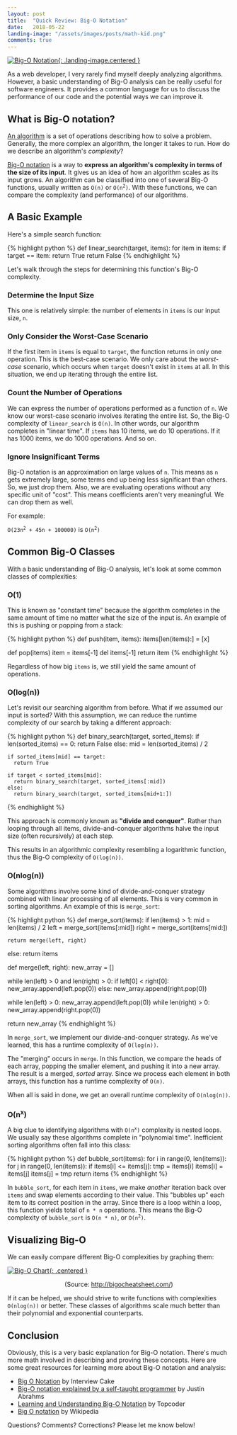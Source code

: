 ```yaml
---
layout: post
title:  "Quick Review: Big-O Notation"
date:   2018-05-22
landing-image: "/assets/images/posts/math-kid.png"
comments: true
---
```


[![Big-O Notation](/assets/images/posts/math-kid.png){: .landing-image.centered }](/assets/images/posts/math-kid.png)

As a web developer, I very rarely find myself deeply analyzing algorithms. However, a basic understanding of Big-O analysis can be really useful for software engineers. It provides a common language for us to discuss the performance of our code and the potential ways we can improve it.

## What is Big-O notation?

[An algorithm](https://en.wikipedia.org/wiki/Algorithm) is a set of operations describing how to solve a problem. Generally, the more complex an algorithm, the longer it takes to run. How do we describe an algorithm's _complexity_?

[Big-O notation](https://en.wikipedia.org/wiki/Big_O_notation) is a way to **express an algorithm's complexity in terms of the size of its input**. It gives us an idea of how an algorithm scales as its input grows. An algorithm can be classified into one of several Big-O functions, usually written as `O(n)` or <code>O(n<sup>2</sup>)</code>. With these functions, we can compare the complexity (and performance) of our algorithms.

## A Basic Example

Here's a simple search function:

{% highlight python %}
def linear_search(target, items):
  for item in items:
    if target == item:
      return True
  return False
{% endhighlight %}

Let's walk through the steps for determining this function's Big-O complexity. 

### Determine the Input Size

This one is relatively simple: the number of elements in `items` is our input size, `n`.

### Only Consider the Worst-Case Scenario

If the first item in `items` is equal to `target`, the function returns in only one operation. This is the best-case scenario. We only care about the _worst-case_ scenario, which occurs when `target` doesn't exist in `items` at all. In this situation, we end up iterating through the entire list.

### Count the Number of Operations

We can express the number of operations performed as a function of `n`. We know our worst-case scenario involves iterating the entire list. So, the Big-O complexity of `linear_search` is `O(n)`. In other words, our algorithm completes in "linear time". If `items` has 10 items, we do 10 operations. If it has 1000 items, we do 1000 operations. And so on.

### Ignore Insignificant Terms

Big-O notation is an approximation on large values of `n`. This means as `n` gets extremely large, some terms end up being less significant than others. So, we just drop them. Also, we are evaluating operations without any specific unit of "cost". This means coefficients aren't very meaningful. We can drop them as well.

For example:

<code>O(23n<sup>2</sup> + 45n + 100000)</code> is <code>O(n<sup>2</sup>)</code>

## Common Big-O Classes

With a basic understanding of Big-O analysis, let's look at some common classes of complexities:

### O(1)

This is known as "constant time" because the algorithm completes in the same amount of time no matter what the size of the input is. An example of this is pushing or popping from a stack:

{% highlight python %}
def push(item, items):
  items[len(items):] = [x]

def pop(items)
  item = items[-1]
  del items[-1]
  return item
{% endhighlight %}

Regardless of how big `items` is, we still yield the same amount of operations.

### O(log(n))

Let's revisit our searching algorithm from before. What if we assumed our input is sorted? With this assumption, we can reduce the runtime complexity of our search by taking a different approach:

{% highlight python %}
def binary_search(target, sorted_items):
  if len(sorted_items) == 0:
    return False
  else:
    mid = len(sorted_items) / 2

    if sorted_items[mid] == target:
      return True

    if target < sorted_items[mid]:
      return binary_search(target, sorted_items[:mid])
    else:
      return binary_search(target, sorted_items[mid+1:])
{% endhighlight %}

This approach is commonly known as **"divide and conquer"**. Rather than looping through all items, divide-and-conquer algorithms halve the input size (often recursively) at each step.

This results in an algorithmic complexity resembling a logarithmic function, thus the Big-O complexity of `O(log(n))`.

### O(nlog(n))

Some algorithms involve some kind of divide-and-conquer strategy combined with linear processing of all elements. This is very common in sorting algorithms. An example of this is `merge_sort`:

{% highlight python %}
def merge_sort(items):
  if len(items) > 1:
    mid = len(items) / 2
    left = merge_sort(items[:mid])
    right = merge_sort(items[mid:])

    return merge(left, right)
  else:
    return items

def merge(left, right):
  new_array = []

  while len(left) > 0 and len(right) > 0:
    if left[0] < right[0]:
      new_array.append(left.pop(0))
    else:
      new_array.append(right.pop(0))

  while len(left) > 0:
    new_array.append(left.pop(0))
  while len(right) > 0:
    new_array.append(right.pop(0))

  return new_array
{% endhighlight %}

In `merge_sort`, we implement our divide-and-conquer strategy. As we've learned, this has a runtime complexity of `O(log(n))`.

The "merging" occurs in `merge`. In this function, we compare the heads of each array, popping the smaller element, and pushing it into a new array. The result is a merged, _sorted_ array. Since we process each element in both arrays, this function has a runtime complexity of `O(n)`.

When all is said in done, we get an overall runtime complexity of `O(nlog(n))`.

### O(n<sup>x</sup>)

A big clue to identifying algorithms with <code>O(n<sup>x</sup>)</code> complexity is nested loops. We usually say these algorithms complete in "polynomial time". Inefficient sorting algorithms often fall into this class:

{% highlight python %}
def bubble_sort(items):
  for i in range(0, len(items)):
    for j in range(0, len(items)):
      if items[i] <= items[j]:
        tmp = items[i]
        items[i] = items[j]
        items[j] = tmp
  return items
{% endhighlight %}

In `bubble_sort`, for each item in `items`, we make _another_ iteration back over `items` and swap elements according to their value. This "bubbles up" each item to its correct position in the array. Since there is a loop within a loop, this function yields total of `n * n` operations. This means the Big-O complexity of `bubble_sort` is `O(n * n)`, or <code>O(n<sup>2</sup>)</code>.

## Visualizing Big-O

We can easily compare different Big-O complexities by graphing them:

[![Big-O Chart](/assets/images/posts/big-o-chart.png){: .centered }](/assets/images/posts/big-o-chart.png)
<p style='text-align: center'>(Source: <a href="http://bigocheatsheet.com/">http://bigocheatsheet.com/</a>)</p>

If it can be helped, we should strive to write functions with complexities `O(nlog(n))` or better. These classes of algorithms scale much better than their polynomial and exponential counterparts.

## Conclusion

Obviously, this is a very basic explanation for Big-O notation. There's much more math involved in describing and proving these concepts. Here are some great resources for learning more about Big-O notation and analysis:

* [Big O Notation](https://www.interviewcake.com/article/java/big-o-notation-time-and-space-complexity) by Interview Cake
* [Big-O notation explained by a self-taught programmer](https://justin.abrah.ms/computer-science/big-o-notation-explained.html) by Justin Abrahms
* [Learning and Understanding Big-O Notation](https://www.topcoder.com/blog/learning-understanding-big-o-notation/) by Topcoder
* [Big O notation](https://en.wikipedia.org/wiki/Big_O_notation) by Wikipedia

Questions? Comments? Corrections? Please let me know below!
